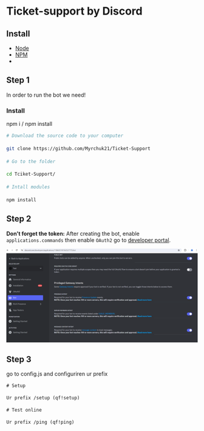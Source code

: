 # Ticket-support by Discord

## Install

- [Node](https://nodejs.org/en/)
- [NPM](https://www.npmjs.com/)
- 
## Step 1

In order to run the bot we need!

### Install

npm i / npm install


```bash
# Download the source code to your computer

git clone https://github.com/Myrchuk21/Ticket-Support

# Go to the folder

cd Tciket-Support/

# Intall modules

npm install
```

## Step 2

**Don't forget the token:** After creating the bot, enable `applications.commands` then enable `OAuth2` go to [developer portal](https://discord.com/developers/applications/).

<img src="img/dp.PNG">

## Step 3

go to config.js and configuriren ur prefix 

```
# Setup

Ur prefix /setup (qf!setup)

# Test online

Ur prefix /ping (qf!ping)
```
